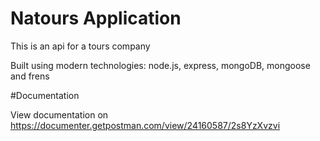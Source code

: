 # Natours Application

This is an api for a tours company

Built using modern technologies: node.js, express, mongoDB, mongoose and frens

#Documentation

View documentation on https://documenter.getpostman.com/view/24160587/2s8YzXvzvi
